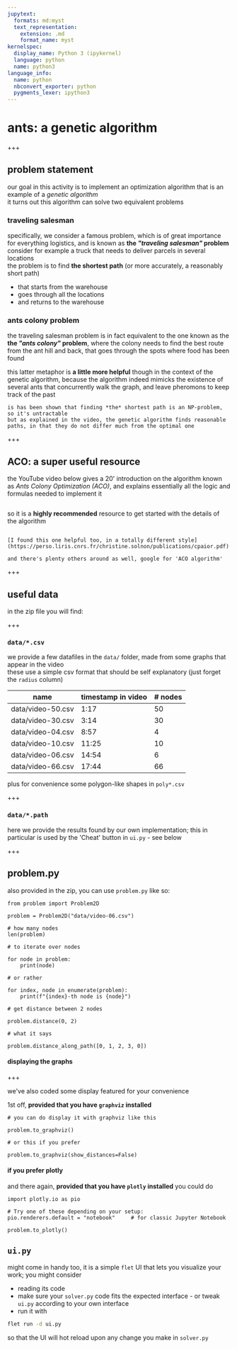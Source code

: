 ```yaml
---
jupytext:
  formats: md:myst
  text_representation:
    extension: .md
    format_name: myst
kernelspec:
  display_name: Python 3 (ipykernel)
  language: python
  name: python3
language_info:
  name: python
  nbconvert_exporter: python
  pygments_lexer: ipython3
---
```


# ants: a genetic algorithm

+++

## problem statement

our goal in this activity is to implement an optimization algorithm that is an example of a *genetic algorithm*  
it turns out this algorithm can solve two equivalent problems

### traveling salesman

specifically, we consider a famous problem, which is of great importance for everything logistics, and is known as **the *"traveling salesman"* problem**  
consider for example a truck that needs to deliver parcels in several locations  
the problem is to find **the shortest path** (or more accurately, a reasonably short path)

- that starts from the warehouse
- goes through all the locations
- and returns to the warehouse

### ants colony problem

the traveling salesman problem is in fact equivalent to the one known as the **the *"ants colony"* problem**, where the colony needs to find the best route from the ant hill and back, that goes through the spots where food has been found  

this latter metaphor is **a little more helpful** though in the context of the genetic algorithm, because the algorithm indeed mimicks the existence of several ants that concurrently walk the graph, and leave pheromons to keep track of the past

```{admonition} not *the* shortest path
is has been shown that finding *the* shortest path is an NP-problem, so it's untractable  
but as explained in the video, the genetic algorithm finds reasonable paths, in that they do not differ much from the optimal one
```

+++

## ACO: a super useful resource

the YouTube video below gives a 20' introduction on the algorithm known as *Ants Colony Optimization (ACO)*, and explains essentially all the logic and formulas needed to implement it  
```{iframe} https://www.youtube.com/embed/u7bQomllcJw?rel=0&amp;controls=1
```
so it is a **highly recommended** resource to get started with the details of the algorithm

```{admonition} not a video fan ?

[I found this one helpful too, in a totally different style](https://perso.liris.cnrs.fr/christine.solnon/publications/cpaior.pdf)

and there's plenty others around as well, google for 'ACO algorithm'
```

+++

## useful data

in the zip file you will find:

+++

### `data/*.csv`

we provide a few datafiles in the `data/` folder, made from some graphs that appear in the video  
these use a simple csv format that should be self explanatory (just forget the `radius` column)

| name | timestamp in video | # nodes |
|-|-|-|
| data/video-50.csv | 1:17 | 50 |
| data/video-30.csv | 3:14 | 30 |
| data/video-04.csv | 8:57 | 4 |
| data/video-10.csv | 11:25 | 10 |
| data/video-06.csv | 14:54 | 6 |
| data/video-66.csv | 17:44 | 66 |

plus for convenience some polygon-like shapes in `poly*.csv`

+++

### `data/*.path`

here we provide the results found by our own implementation; this in particular is used by the 'Cheat' button in `ui.py` - see below

+++

## problem.py

also provided in the zip, you can use `problem.py` like so:

```{code-cell} ipython3
from problem import Problem2D

problem = Problem2D("data/video-06.csv")
```

```{code-cell} ipython3
# how many nodes
len(problem)
```

```{code-cell} ipython3
# to iterate over nodes

for node in problem:
    print(node)
```

```{code-cell} ipython3
# or rather

for index, node in enumerate(problem):
    print(f"{index}-th node is {node}")
```

```{code-cell} ipython3
# get distance between 2 nodes

problem.distance(0, 2)
```

```{code-cell} ipython3
# what it says

problem.distance_along_path([0, 1, 2, 3, 0])
```

#### displaying the graphs

+++

we've also coded some display featured for your convenience

1st off, **provided that you have `graphviz` installed**

```{code-cell} ipython3
# you can do display it with graphviz like this

problem.to_graphviz()
```

```{code-cell} ipython3
# or this if you prefer

problem.to_graphviz(show_distances=False)
```

#### if you prefer plotly

and there again, **provided that you have `plotly` installed** you could do

```{code-cell} ipython3
import plotly.io as pio

# Try one of these depending on your setup:
pio.renderers.default = "notebook"     # for classic Jupyter Notebook
```

```{code-cell} ipython3
problem.to_plotly()
```

## `ui.py`

might come in handy too, it is a simple `flet` UI that lets you visualize your work; you might consider

- reading its code
- make sure your `solver.py` code fits the expected interface - or tweak `ui.py` according to your own interface
- run it with
```bash
flet run -d ui.py
```
so that the UI will hot reload upon any change you make in `solver.py`
